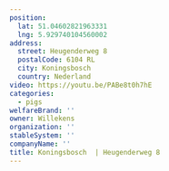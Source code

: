 ```yaml
---
position:
  lat: 51.04602821963331
  lng: 5.929740104560002
address:
  street: Heugenderweg 8
  postalCode: 6104 RL
  city: Koningsbosch
  country: Nederland
video: https://youtu.be/PABe8t0h7hE
categories:
  - pigs
welfareBrand: ''
owner: Willekens
organization: ''
stableSystem: ''
companyName: ''
title: Koningsbosch  | Heugenderweg 8
---
```


